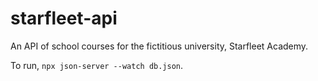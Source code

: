 # starfleet-api
An API of school courses for the fictitious university, Starfleet Academy.

To run, `npx json-server --watch db.json`.
